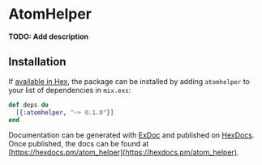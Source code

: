 # AtomHelper

**TODO: Add description**

## Installation

If [available in Hex](https://hex.pm/docs/publish), the package can be installed
by adding `atomhelper` to your list of dependencies in `mix.exs`:

```elixir
def deps do
  [{:atomhelper, "~> 0.1.0"}]
end
```

Documentation can be generated with [ExDoc](https://github.com/elixir-lang/ex_doc)
and published on [HexDocs](https://hexdocs.pm). Once published, the docs can
be found at [https://hexdocs.pm/atom_helper](https://hexdocs.pm/atom_helper).

